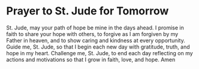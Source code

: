 # Prayer to St. Jude for Tomorrow
St. Jude, may your path of hope be mine in the days ahead. I promise in faith
to share your hope with others, to forgive as I am forgiven by my Father in heaven,
and to show caring and kindness at every opportunity. Guide me, St. Jude, so that I begin each new day with gratitude, truth, and hope in my heart. Challenge me, St. Jude, to end each day reflecting on my actions and motivations so that I grow in faith, love, and hope. Amen